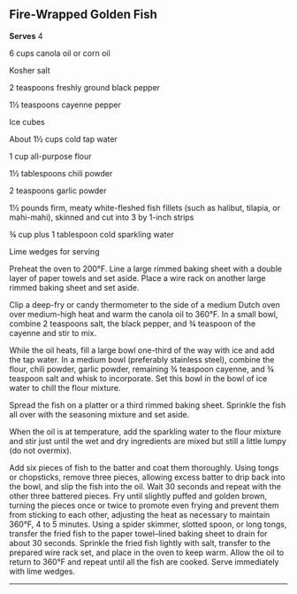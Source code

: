 ﻿## Fire-Wrapped Golden Fish

**Serves** 4

6 cups canola oil or corn oil

Kosher salt

2 teaspoons freshly ground black pepper

1½ teaspoons cayenne pepper

Ice cubes

About 1½ cups cold tap water

1 cup all-purpose flour

1½ tablespoons chili powder

2 teaspoons garlic powder

1½ pounds firm, meaty white-fleshed fish fillets (such as halibut, tilapia, or mahi-mahi), skinned and cut into 3 by 1-inch strips

¾ cup plus 1 tablespoon cold sparkling water

Lime wedges for serving

Preheat the oven to 200°F. Line a large rimmed baking sheet with a double layer of paper towels and set aside. Place a wire rack on another large rimmed baking sheet and set aside.

Clip a deep-fry or candy thermometer to the side of a medium Dutch oven over medium-high heat and warm the canola oil to 360°F. In a small bowl, combine 2 teaspoons salt, the black pepper, and ¾ teaspoon of the cayenne and stir to mix.

While the oil heats, fill a large bowl one-third of the way with ice and add the tap water. In a medium bowl (preferably stainless steel), combine the flour, chili powder, garlic powder, remaining ¾ teaspoon cayenne, and ¾ teaspoon salt and whisk to incorporate. Set this bowl in the bowl of ice water to chill the flour mixture.

Spread the fish on a platter or a third rimmed baking sheet. Sprinkle the fish all over with the seasoning mixture and set aside.

When the oil is at temperature, add the sparkling water to the flour mixture and stir just until the wet and dry ingredients are mixed but still a little lumpy (do not overmix).

Add six pieces of fish to the batter and coat them thoroughly. Using tongs or chopsticks, remove three pieces, allowing excess batter to drip back into the bowl, and slip the fish into the oil. Wait 30 seconds and repeat with the other three battered pieces. Fry until slightly puffed and golden brown, turning the pieces once or twice to promote even frying and prevent them from sticking to each other, adjusting the heat as necessary to maintain 360°F, 4 to 5 minutes. Using a spider skimmer, slotted spoon, or long tongs, transfer the fried fish to the paper towel–lined baking sheet to drain for about 30 seconds. Sprinkle the fried fish lightly with salt, transfer to the prepared wire rack set, and place in the oven to keep warm. Allow the oil to return to 360°F and repeat until all the fish are cooked. Serve immediately with lime wedges.

---

